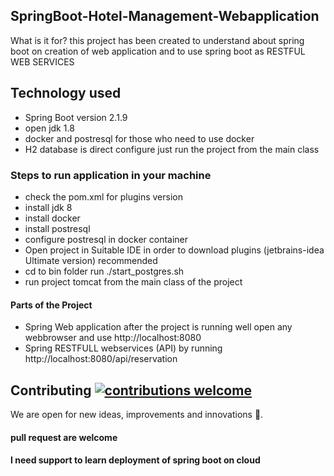 SpringBoot-Hotel-Management-Webapplication
----------------------------------------------------------------
What is it for? this project has been created to understand about spring boot on creation of web application and to use spring boot as RESTFUL WEB SERVICES
## Technology used 
- Spring Boot version 2.1.9
- open jdk 1.8
- docker and postresql for those who need to use docker 
- H2 database is direct configure just run the project from the main class
### Steps to run application in your machine
- check the pom.xml for plugins version 
- install jdk 8
- install docker 
- install postresql
- configure postresql in docker container
- Open project in Suitable IDE in order to download plugins (jetbrains-idea Ultimate version) recommended 
- cd to bin folder run ./start_postgres.sh
- run project tomcat from the main class of the project

#### Parts of the Project
- Spring Web application after the project is running well open any webbrowser and use http://localhost:8080
- Spring RESTFULL webservices (API) by running http://localhost:8080/api/reservation

## Contributing [![contributions welcome](https://img.shields.io/badge/contributions-welcome-brightgreen.svg?style=flat)](https://github.com/dwyl/esta/issues)

We are open for new ideas, improvements and innovations  🚀.
#### pull request are welcome
#### I need support to learn deployment of spring boot on cloud


[Twitter]: https://twitter.com/Deogemini99
[Linkedin]: https://www.linkedin.com/in/deogratias-gemini-bb53a9188/